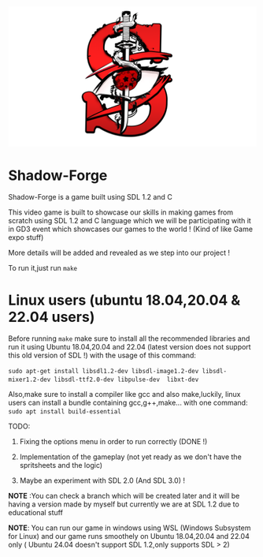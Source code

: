 ![alttext](image.png)
# Shadow-Forge
Shadow-Forge is a game built using SDL 1.2 and C

This video game is built to showcase our skills in making games from scratch using SDL 1.2 and C language which we will be participating with it in GD3 event which showcases our games to the world ! (Kind of like Game expo stuff)

More details will be added and revealed as we step into our project !

To run it,just run `make` 


# Linux users (ubuntu 18.04,20.04 & 22.04 users)
Before running `make` make sure to install all the recommended libraries and run it using Ubuntu 18.04,20.04 and 22.04 (latest version does not support this old version of SDL !) with the usage of this command:

`sudo apt-get install libsdl1.2-dev libsdl-image1.2-dev libsdl-mixer1.2-dev libsdl-ttf2.0-dev libpulse-dev 
libxt-dev`


Also,make sure to install a compiler like gcc and also make,luckily, linux users can install a bundle containing gcc,g++,make... with one command: `sudo apt install build-essential`

TODO:

1. Fixing the options menu in order to run correctly (DONE !)

2. Implementation of the gameplay (not yet ready as we don't have the spritsheets and the logic)

3. Maybe an experiment with SDL 2.0 (And SDL 3.0) !     

**NOTE** :You can check a branch which will be created later and it will be having a version made by myself but currently we are at SDL 1.2 due to educational stuff 

**NOTE**: You can run our game in windows using WSL (Windows Subsystem for Linux) and our game runs smoothely on Ubuntu 18.04,20.04 and 22.04 only ( Ubuntu 24.04 doesn't support SDL 1.2,only supports SDL > 2)


